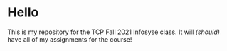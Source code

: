 # Hello

This is my repository for the TCP Fall 2021 Infosyse class. It will *(should)* have all of my assignments for the course!